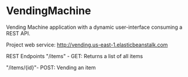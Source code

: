 # VendingMachine
Vending Machine application with a dynamic user-interface consuming a REST API.

Project web service: http://vending.us-east-1.elasticbeanstalk.com

REST Endpoints
"/items" - GET: Returns a list of all items

"/items/{id}"- POST: Vending an item
